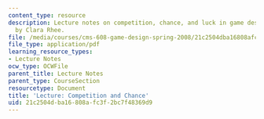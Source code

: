 ```yaml
---
content_type: resource
description: Lecture notes on competition, chance, and luck in game design. Notes
  by Clara Rhee.
file: /media/courses/cms-608-game-design-spring-2008/21c2504dba16808afc3f2bc7f48369d9_MITCMS_608s08_lec_notes09.pdf
file_type: application/pdf
learning_resource_types:
- Lecture Notes
ocw_type: OCWFile
parent_title: Lecture Notes
parent_type: CourseSection
resourcetype: Document
title: 'Lecture: Competition and Chance'
uid: 21c2504d-ba16-808a-fc3f-2bc7f48369d9
---
```

